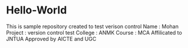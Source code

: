 # Hello-World
This is sample repository created to test verison control
Name : Mohan
Project : version control test
College : ANMK
Course  : MCA
Affilicated to JNTUA Approved by AICTE and UGC
